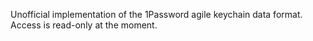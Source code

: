 Unofficial implementation of the 1Password agile keychain data format. Access is read-only at the moment.
